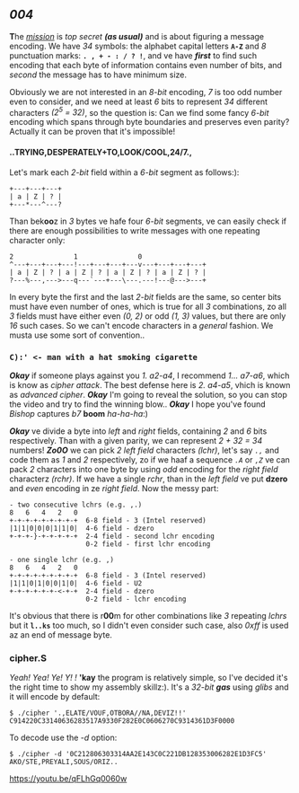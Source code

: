 ## *004*
**T**he [*mission*](https://ioinformatics.org/files/ioi1989problem4.pdf)
is *top secret* ***(as usual)*** and is about figuring a message encoding.
We have *34* symbols: the alphabet capital letters **```A-Z```** and
*8* punctuation marks: **```. , + - : / ? !```**, and ve have ***first***
to find such encoding that each byte of information contains even number
of bits, and *second* the message has to have minimum size.

Obviously we are not interested in an *8-bit* encoding, *7* is too
odd number even to consider, and we need at least *6* bits to
represent *34* different characters *(2<sup>5</sup> = 32)*, so the
question is: Can we find some fancy *6-bit* encoding which spans
through byte boundaries and preserves even parity? Actually it can
be proven that it's impossible!

#### ..TRYING,DESPERATELY+TO,LOOK/COOL,24/7.,
Let's mark each *2-bit* field within a *6-bit* segment as follows:):
```
+---+---+---+
| a | Z | ? |
+---*---^---?
```
Than bek**oo**z in *3* bytes ve hafe four *6-bit* segments, ve can easily
check if there are enough possibilities to write messages with one
repeating character only:
```
2               1               0
^---+---+---+---!---+---+---+---v---+---+---+---+
| a | Z | ? | a | Z | ? | a | Z | ? | a | Z | ? |
?---%---,--->---q---`---+---\---.---!---@--->---+
```
In every byte the first and the last *2-bit* fields are the same, so
center bits must have even number of ones, which is true for all *3*
combinations, zo all *3* fields must have either even *(0, 2)* or odd
*(1, 3)* values, but there are only *16* such cases. So we can't encode
characters in a *general* fashion. We  musta use some sort of convention..

### ```C):' <- man with a hat smoking cigarette```
***Okay*** if someone plays against you *1. a2-a4*, I recommend
*1... a7-a6*, which is know as *cipher attack*. The best defense here
is *2. a4-a5*, vhich is known as *advanced cipher*. ***Okay*** I'm
going to reveal the solution, so you can stop the video and try to find
the winning blow.. ***Okay*** I hope you've found *Bishop* captures *b7*
**boom** *ha-ha-ha*:)

***Okay*** ve divide a byte into *left* and *right* fields, containing
*2* and *6* bits respectively. Than with a given parity, we can represent
*2 + 32 = 34* numbers! ***Zo0O*** we can pick *2* *left field* characters
*(lchr)*, let's say *```.,```* and code them as *1* and *2* respectively,
zo if we haaf a sequence *```.A```* or *```,Z```* ve can pack *2*
characters into one byte by using *odd* encoding for the *right field*
characterz *(rchr)*. If we have a single *rchr*, than in the *left field*
ve put **dzero** and *even* encoding in ze *right field*. Now the messy
part:
```
- two consecutive lchrs (e.g. ,.)
8   6   4   2   0 
+-+-+-+-+-+-+-+-+  6-8 field - 3 (Intel reserved)
|1|1|0|0|0|1|1|0|  4-6 field - dzero
+-+-+-}-+-+-+-+-+  2-4 field - second lchr encoding
                   0-2 field - first lchr encoding

- one single lchr (e.g. ,)
8   6   4   2   0 
+-+-+-+-+-+-+-+-+  6-8 field - 3 (Intel reserved)
|1|1|0|1|0|0|1|0|  4-6 field - U2
+-+-+-+-+-+-<-+-+  2-4 field - dzero
                   0-2 field - lchr encoding
```
It's obvious that there is r**00**m for other combinations like *3*
repeating *lchrs* but it **```l..ks```** too much, so I didn't even
consider such case, also *0xff* is used az an end of message byte.

### cipher.S
*Yeah! Yea! Ye! Y! !* **'kay** the program is relatively simple, so I've
decided it's the right time to show my assembly skillz:). It's a
*32-bit* ***gas*** using *glibs* and it will encode by default:
```
$ ./cipher '.,ELATE/VOUF,OTBORA//NA,DEVIZ!!'
C914220C33140636283517A9330F282E0C0606270C9314361D3F0000
```
To decode use the *-d* option:
```
$ ./cipher -d '0C212806303314AA2E143C0C221DB128353006282E1D3FC5'
AKO/STE,PREYALI,SOUS/ORIZ..
```
https://youtu.be/qFLhGq0060w
